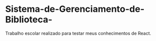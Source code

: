 # Sistema-de-Gerenciamento-de-Biblioteca-
Trabalho escolar realizado para testar meus conhecimentos de React.
